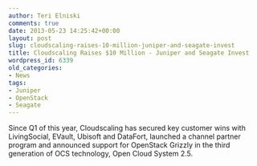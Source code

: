```yaml
---
author: Teri Elniski
comments: true
date: 2013-05-23 14:25:42+00:00
layout: post
slug: cloudscaling-raises-10-million-juniper-and-seagate-invest
title: Cloudscaling Raises $10 Million - Juniper and Seagate Invest
wordpress_id: 6339
old_categories:
- News
tags:
- Juniper
- OpenStack
- Seagate
---
```


Since Q1 of this year, Cloudscaling has secured key customer wins with LivingSocial, EVault, Ubisoft and DataFort, launched a channel partner program and announced support for OpenStack Grizzly in the third generation of OCS technology, Open Cloud System 2.5.
